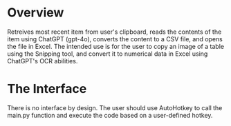 # Overview
Retreives most recent item from user's clipboard, reads the contents of the item using ChatGPT (gpt-4o), converts the content to a CSV file, and opens the file in Excel. The intended use is for the user to copy an image of a table using the Snipping tool, and convert it to numerical data in Excel using ChatGPT's OCR abilities. 

# The Interface
There is no interface by design. The user should use AutoHotkey to call the main.py function and execute the code based on a user-defined hotkey. 
